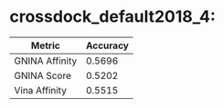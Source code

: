 # crossdock_default2018_4:
Metric | Accuracy
-----|-----
GNINA Affinity | 0.5696
GNINA Score | 0.5202
Vina Affinity | 0.5515